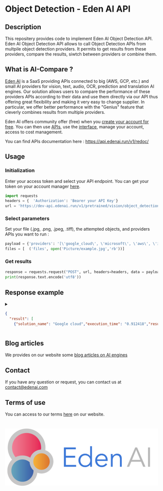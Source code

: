 # Object Detection - Eden AI API
## Description
This repositery provides code to implement Eden AI Object Detection API. Eden AI Object Detection API allows to call Object Detection APIs from multpile object detection providers. It permits to get results from these providers, compare the results, siwtch between providers or combine them.

## What is AI-Compare ?
[Eden AI](https://www.edanai.co/) is a SaaS providing APIs connected to big (AWS, GCP, etc.) and small AI providers for vision, text, audio, OCR, prediction and translation AI engines. Our solution allows users to compare the performance of these providers APIs according to their data and use them directly via our API thus offering great flexibility and making it very easy to change supplier. In particular, we offer better performance with the "Genius" feature that cleverly combines results from multiple providers.

Eden AI offers community offer (free) when you [create your account for free](https://app.edenai.run/user/login). You can then use [APIs](https://api.edenai.run/v1/redoc/), use the [interface](https://app.edenai.run/bricks/default), manage your account, access to cost management.

You can find APIs documentation here : https://api.edenai.run/v1/redoc/

## Usage
### Initialization
Enter your access token and select your API endpoint. You can get your token on your account manager [here](https://www.ai-compare.com/accounts/login/?next=/my_apis/my_account).
```python
import requests
headers = {  'Authorization': 'Bearer your API Key'}
url = 'https://dev-api.edenai.run/v1/pretrained/vision/object_detection'
```
### Select parameters 
Set your file (.jpg, .png, .jpeg, .tiff), the attempted objects, and providers APIs you want to run :
```python
payload = {'providers': '[\'google_cloud\', \'microsoft\', \'aws\', \'ibm\']','objects_to_find': ''}
files = [  ('files', open('Picture/example.jpg','rb'))]
```
### Get results
```python
response = requests.request("POST", url, headers=headers, data = payload, files = files)
print(response.text.encode('utf8'))
```

## Response example
<details>
<summary>

```json
{
  "result": [
    {"solution_name": "Google cloud","execution_time": "0.912418","result": {"image_path": "media/data/files/object_detection_oSDc5Rj.jpg","labels": ["Bicycle","Bicyclewheel","Tire","Wheel"],"confidences": [0.97236437,0.94123334,0.9412165,0.6519385],
```

</summary>

```json
{
  "result": [
    {
      "solution_name": "Google cloud",
      "execution_time": "0.912418",
      "result": {
        "image_path": "media/data/files/object_detection_oSDc5Rj.jpg",
        "labels": [
          "Bicycle",
          "Bicycle wheel",
          "Tire",
          "Wheel"
        ],
        "confidences": [
          0.97236437,
          0.94123334,
          0.9412165,
          0.6519385
        ],
        "x_mins": [
          0.06473605,
          0.05486482,
          0.6285886,
          0.40014446
        ],
        "x_maxs": [
          0.9543211,
          0.42698047,
          0.961559,
          0.5116857
        ],
        "y_mins": [
          0.13989596,
          0.42574355,
          0.43271652,
          0.5569999
        ],
        "y_maxs": [
          0.7861735,
          0.78711677,
          0.77879936,
          0.6681271
        ]
      },
      "api_response": {
        "responses": [
          {
            "localizedObjectAnnotations": [
              {
                "mid": "/m/0199g",
                "name": "Bicycle",
                "score": 0.97236437,
                "boundingPoly": {
                  "normalizedVertices": [
                    {
                      "x": 0.06473605,
                      "y": 0.13989596
                    },
                    {
                      "x": 0.9543211,
                      "y": 0.13989596
                    },
                    {
                      "x": 0.9543211,
                      "y": 0.7861735
                    },
                    {
                      "x": 0.06473605,
                      "y": 0.7861735
                    }
                  ]
                }
              },
              {
                "mid": "/m/01bqk0",
                "name": "Bicycle wheel",
                "score": 0.94123334,
                "boundingPoly": {
                  "normalizedVertices": [
                    {
                      "x": 0.05486482,
                      "y": 0.42574355
                    },
                    {
                      "x": 0.42698047,
                      "y": 0.42574355
                    },
                    {
                      "x": 0.42698047,
                      "y": 0.78711677
                    },
                    {
                      "x": 0.05486482,
                      "y": 0.78711677
                    }
                  ]
                }
              },
              {
                "mid": "/m/0h9mv",
                "name": "Tire",
                "score": 0.9412165,
                "boundingPoly": {
                  "normalizedVertices": [
                    {
                      "x": 0.6285886,
                      "y": 0.43271652
                    },
                    {
                      "x": 0.961559,
                      "y": 0.43271652
                    },
                    {
                      "x": 0.961559,
                      "y": 0.77879936
                    },
                    {
                      "x": 0.6285886,
                      "y": 0.77879936
                    }
                  ]
                }
              },
              {
                "mid": "/m/083wq",
                "name": "Wheel",
                "score": 0.6519385,
                "boundingPoly": {
                  "normalizedVertices": [
                    {
                      "x": 0.40014446,
                      "y": 0.5569999
                    },
                    {
                      "x": 0.5116857,
                      "y": 0.5569999
                    },
                    {
                      "x": 0.5116857,
                      "y": 0.6681271
                    },
                    {
                      "x": 0.40014446,
                      "y": 0.6681271
                    }
                  ]
                }
              }
            ]
          }
        ]
      },
      "found_objects": 1
    },
    {
      "solution_name": "Ibm",
      "execution_time": "2.564770",
      "result": {
        "image_path": "media/data/files/object_detection_oSDc5Rj.jpg",
        "labels": [
          "mountain bike",
          "bicycle",
          "wheeled vehicle",
          "vehicle",
          "Indian red color"
        ],
        "confidences": [
          0.902,
          0.957,
          0.957,
          0.957,
          0.97
        ],
        "x_mins": [
          null,
          null,
          null,
          null,
          null
        ],
        "x_maxs": [
          null,
          null,
          null,
          null,
          null
        ],
        "y_mins": [
          null,
          null,
          null,
          null,
          null
        ],
        "y_maxs": [
          null,
          null,
          null,
          null,
          null
        ]
      },
      "api_response": {
        "images": [
          {
            "classifiers": [
              {
                "classifier_id": "default",
                "name": "default",
                "classes": [
                  {
                    "class": "mountain bike",
                    "score": 0.902,
                    "type_hierarchy": "/vehicle/wheeled vehicle/bicycle/mountain bike"
                  },
                  {
                    "class": "bicycle",
                    "score": 0.957
                  },
                  {
                    "class": "wheeled vehicle",
                    "score": 0.957
                  },
                  {
                    "class": "vehicle",
                    "score": 0.957
                  },
                  {
                    "class": "Indian red color",
                    "score": 0.97
                  }
                ]
              }
            ],
            "image": "object_detection_oSDc5Rj.jpg"
          }
        ],
        "images_processed": 1,
        "custom_classes": 0
      },
      "found_objects": 1
    },
    {
      "solution_name": "Microsoft Azure",
      "execution_time": "1.432489",
      "result": {
        "image_path": "media/data/files/object_detection_oSDc5Rj.jpg",
        "labels": [
          "Bicycle wheel",
          "Bicycle wheel",
          "bicycle"
        ],
        "confidences": [
          0.613,
          0.53,
          0.919
        ],
        "x_mins": [
          0.06172839506172839,
          0.6331569664902998,
          0.06878306878306878
        ],
        "x_maxs": [
          0.43386243386243384,
          0.9559082892416225,
          0.9611992945326279
        ],
        "y_mins": [
          0.4215167548500882,
          0.4285714285714286,
          0.20105820105820105
        ],
        "y_maxs": [
          0.7760141093474426,
          0.7777777777777778,
          0.7795414462081129
        ]
      },
      "api_response": {
        "objects": [
          {
            "rectangle": {
              "x": 35,
              "y": 239,
              "w": 211,
              "h": 201
            },
            "object": "Bicycle wheel",
            "confidence": 0.613,
            "parent": {
              "object": "Wheel",
              "confidence": 0.908
            }
          },
          {
            "rectangle": {
              "x": 359,
              "y": 243,
              "w": 183,
              "h": 198
            },
            "object": "Bicycle wheel",
            "confidence": 0.53,
            "parent": {
              "object": "Wheel",
              "confidence": 0.893
            }
          },
          {
            "rectangle": {
              "x": 39,
              "y": 114,
              "w": 506,
              "h": 328
            },
            "object": "bicycle",
            "confidence": 0.919,
            "parent": {
              "object": "cycle",
              "confidence": 0.927,
              "parent": {
                "object": "Land vehicle",
                "confidence": 0.93,
                "parent": {
                  "object": "Vehicle",
                  "confidence": 0.93
                }
              }
            }
          }
        ],
        "requestId": "dd79e7d8-9db6-477f-8120-c3db09a07e40",
        "metadata": {
          "width": 567,
          "height": 567,
          "format": "Jpeg"
        }
      },
      "found_objects": 1
    },
```

</details>

## Blog articles
We provides on our website some [blog articles on AI engines](https://www.edenai.co/blog)

## Contact
If you have any question or request, you can contact us at contact@edenai.com

## Terms of use
You can access to our terms [here](https://www.edenai.co/terms) on our website.

#
![Screenshot](https://github.com/ai-compare/Speech_to_text-API/blob/ba9d4f1668d8758141f24240d1287640b4211c63/Logo%20complet%20Eden%20AI%20-%20format%20PNG.png)
